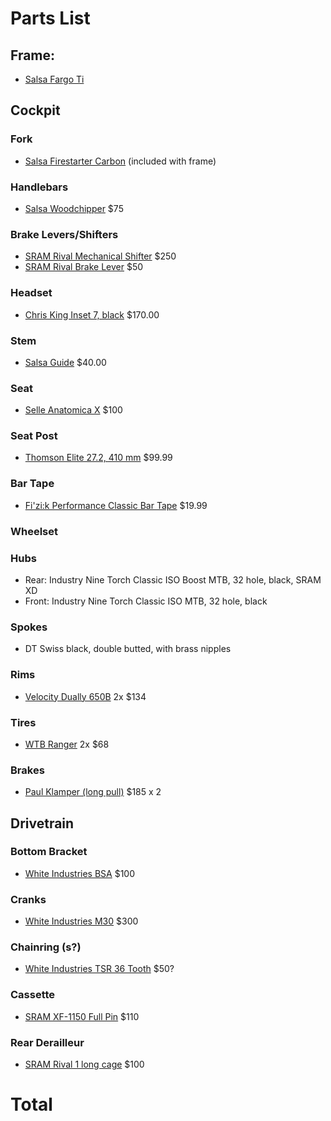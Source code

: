 # Parts List

## Frame:
* [Salsa Fargo Ti](http://salsacycles.com/bikes/fargo/2017_fargo_ti_frameset)

## Cockpit

### Fork
* [Salsa Firestarter Carbon](http://salsacycles.com/components/category/forks/firestarter_carbon_fork) (included with frame)

### Handlebars
* [Salsa Woodchipper](http://salsacycles.com/components/category/mountain_handlebars/woodchipper) $75

### Brake Levers/Shifters
* [SRAM Rival Mechanical Shifter](https://www.sram.com/sram/road/products/sram-rival-22-mechanical-shifters) $250
* [SRAM Rival Brake Lever](https://www.sram.com/sram/road/products/sram-rival-1-brake-lever) $50

### Headset
* [Chris King Inset 7, black](https://chrisking.com/products/42) $170.00

### Stem
* [Salsa Guide](http://salsacycles.com/components/category/stems/guide_stem) $40.00

### Seat
* [Selle Anatomica X](https://selleanatomica.com/collections/x-series/products/x1) $100

### Seat Post
* [Thomson Elite 27.2, 410 mm](http://www.jensonusa.com/Rigid-Posts/Thomson-Elite-Seatpost?cs=Black) $99.99

### Bar Tape
* [Fi'zi:k Performance Classic Bar Tape](http://www.jensonusa.com/Fizik-Performance-Bar-Tape?cs=Black,%20Soft%20Touch) $19.99

### Wheelset

### Hubs
* Rear: Industry Nine Torch Classic ISO Boost MTB, 32 hole, black, SRAM XD
* Front: Industry Nine Torch Classic ISO MTB, 32 hole, black

### Spokes
* DT Swiss black, double butted, with brass nipples

### Rims
* [Velocity Dually 650B](http://store.velocityusa.com/p/dually-27-5) 2x $134

### Tires
* [WTB Ranger](https://www.wtb.com/products/rangerplus) 2x $68

### Brakes
* [Paul Klamper (long pull)](https://paulcomp.com/shop/components/klamper/) $185 x 2

## Drivetrain

### Bottom Bracket
* [White Industries BSA](http://www.whiteind.com/bsa) $100

### Cranks
* [White Industries M30](http://www.whiteind.com/m30) $300

### Chainring (s?)
* [White Industries TSR 36 Tooth](http://www.whiteind.com/tsr) $50?

### Cassette
* [SRAM XF-1150 Full Pin](https://www.sram.com/sram/mountain/products/xg-1150-full-pin-cassette) $110

### Rear Derailleur
* [SRAM Rival 1 long cage](https://www.sram.com/sram/road/products/sram-rival-1-rear-derailleur) $100

# Total
